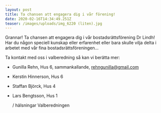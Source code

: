 ```yaml
---
layout: post
title: Ta chansen att engagera dig i vår förening!
date: 2020-02-16T14:34:49.251Z
teaser: /images/uploads/img_6220 (liten).jpg
---
```

Grannar! Ta chansen att engagera dig i vår bostadsrättsförening Dr Lindh! Har du någon speciell kunskap eller erfarenhet eller bara skulle vilja delta i arbetet med vår fina bostadsrättsföreningen…

Ta kontakt med oss i valberedning så kan vi berätta mer:

* Gunilla Rehn, Hus 6, sammankallande, rehngunilla@gmail.com
* Kerstin Hinnerson, Hus 6
* Staffan Björck, Hus 4
* Lars Bengtsson, Hus 1

  / hälsningar Valberedningen
